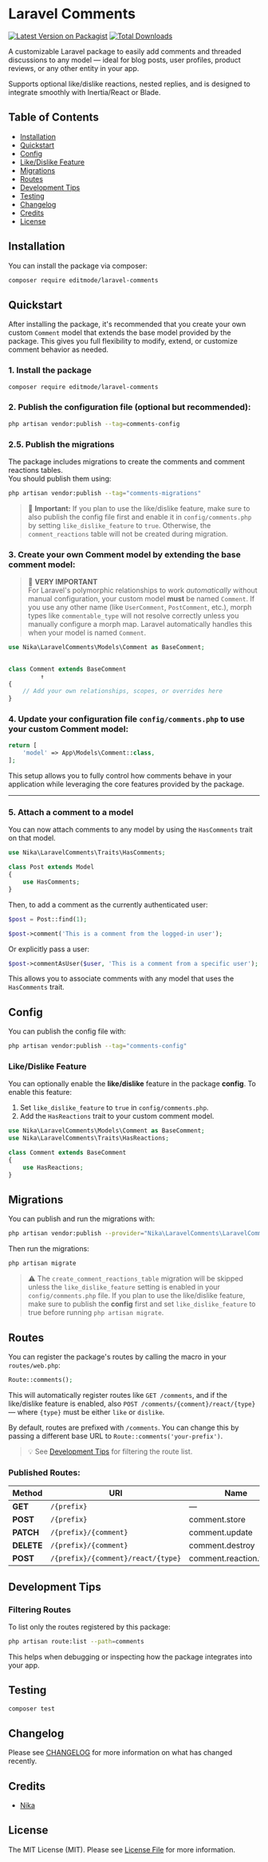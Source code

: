 # Laravel Comments

[![Latest Version on Packagist](https://img.shields.io/packagist/v/editmode/laravel-comments.svg?style=flat-square)](https://packagist.org/packages/editmode/laravel-comments)
[![Total Downloads](https://img.shields.io/packagist/dt/editmode/laravel-comments.svg?style=flat-square)](https://packagist.org/packages/editmode/laravel-comments)

A customizable Laravel package to easily add comments and threaded discussions to any model — ideal for blog posts, user profiles, product reviews, or any other entity in your app.

Supports optional like/dislike reactions, nested replies, and is designed to integrate smoothly with Inertia/React or Blade.

## Table of Contents

- [Installation](#installation)
- [Quickstart](#quickstart)
- [Config](#config)
- [Like/Dislike Feature](#likedislike-feature)
- [Migrations](#migrations)
- [Routes](#routes)
- [Development Tips](#development-tips)
- [Testing](#testing)
- [Changelog](#changelog)
- [Credits](#credits)
- [License](#license)


## Installation

You can install the package via composer:

```bash
composer require editmode/laravel-comments
```

## Quickstart

After installing the package, it's recommended that you create your own custom `Comment` model that extends the base model provided by the package. This gives you full flexibility to modify, extend, or customize comment behavior as needed.

### 1. Install the package

```bash
composer require editmode/laravel-comments
```
### 2. Publish the configuration file (optional but recommended):
```bash
php artisan vendor:publish --tag=comments-config
```

### 2.5. Publish the migrations

The package includes migrations to create the comments and comment reactions tables.  
You should publish them using:

```bash
php artisan vendor:publish --tag="comments-migrations"
```

> 🛑 **Important:** If you plan to use the like/dislike feature, make sure to also publish the config file first and enable it in `config/comments.php` by setting `like_dislike_feature` to `true`. Otherwise, the `comment_reactions` table will not be created during migration.

### 3. Create your own Comment model by extending the base comment model:


> 🚨 **VERY IMPORTANT**  
> For Laravel's polymorphic relationships to work *automatically* without manual configuration, your custom model **must** be named `Comment`.
> If you use any other name (like `UserComment`, `PostComment`, etc.), morph types like `commentable_type` will not resolve correctly unless you manually configure a morph map. Laravel automatically handles this when your model is named `Comment`.

```php
use Nika\LaravelComments\Models\Comment as BaseComment;

        
class Comment extends BaseComment
         ↑
{
    // Add your own relationships, scopes, or overrides here
}
```

### 4. Update your configuration file `config/comments.php` to use your custom Comment model:

```php
return [
    'model' => App\Models\Comment::class,
];
```


This setup allows you to fully control how comments behave in your application while leveraging the core features provided by the package.

---

### 5. Attach a comment to a model

You can now attach comments to any model by using the `HasComments` trait on that model.

```php
use Nika\LaravelComments\Traits\HasComments;

class Post extends Model
{
    use HasComments;
}
```

Then, to add a comment as the currently authenticated user:

```php
$post = Post::find(1);

$post->comment('This is a comment from the logged-in user');
```

Or explicitly pass a user:

```php
$post->commentAsUser($user, 'This is a comment from a specific user');
```

This allows you to associate comments with any model that uses the `HasComments` trait.

## Config

You can publish the config file with:

```bash
php artisan vendor:publish --tag="comments-config"
```

### Like/Dislike Feature

You can optionally enable the **like/dislike** feature in the package **config**.
To enable this feature:

1. Set `like_dislike_feature` to `true` in `config/comments.php`.
2. Add the `HasReactions` trait to your custom comment model.

```php
use Nika\LaravelComments\Models\Comment as BaseComment;
use Nika\LaravelComments\Traits\HasReactions;

class Comment extends BaseComment
{
    use HasReactions;
}
```

## Migrations

You can publish and run the migrations with:

```bash
php artisan vendor:publish --provider="Nika\LaravelComments\LaravelCommentsServiceProvider" --tag="comments-migrations"
```

Then run the migrations:

```bash
php artisan migrate
```

> ⚠️ The `create_comment_reactions_table` migration will be skipped unless the `like_dislike_feature` setting is enabled
> in your `config/comments.php` file.
> If you plan to use the like/dislike feature, make sure to publish the **config** first and set `like_dislike_feature`
> to true before running `php artisan migrate`.

## Routes

You can register the package's routes by calling the macro in your `routes/web.php`:

```php
Route::comments();
```

This will automatically register routes like `GET /comments`, and if the like/dislike feature is enabled,
also `POST /comments/{comment}/react/{type}` — where `{type}` must be either `like` or `dislike`.

By default, routes are prefixed with `/comments`. You can change this by passing a different base URL
to `Route::comments('your-prefix')`.
> 💡 See [Development Tips](#development-tips) for filtering the route list.

### Published Routes:

| Method     | URI                                | Name                    |
|------------|------------------------------------|-------------------------|
| **GET**    | `/{prefix}`                        | —                       |
| **POST**   | `/{prefix}`                        | comment.store           |
| **PATCH**  | `/{prefix}/{comment}`              | comment.update          |
| **DELETE** | `/{prefix}/{comment}`              | comment.destroy         |
| **POST**   | `/{prefix}/{comment}/react/{type}` | comment.reaction.toggle |

[//]: # (## Views)

[//]: # ()
[//]: # (```bash)

[//]: # (php artisan vendor:publish --tag="laravel-comments-views")

[//]: # (```)



## Development Tips

### Filtering Routes

To list only the routes registered by this package:

```bash
php artisan route:list --path=comments
```

This helps when debugging or inspecting how the package integrates into your app.

[//]: # (> ⚠️ If you want related comments to be deleted when the parent is deleted, set `delete_with_parent` to `true`)

[//]: # (> in `config/comments.php`)
## Testing

```bash
composer test
```

## Changelog

Please see [CHANGELOG](CHANGELOG.md) for more information on what has changed recently.

[//]: # (## Contributing)

[//]: # ()
[//]: # (Please see [CONTRIBUTING]&#40;CONTRIBUTING.md&#41; for details.)

[//]: # (## Security Vulnerabilities)

[//]: # ()
[//]: # (Please review [our security policy]&#40;../../security/policy&#41; on how to report security vulnerabilities.)

## Credits

- [Nika](https://github.com/editmode)

[//]: # (- [All Contributors]&#40;../../contributors&#41;)

## License

The MIT License (MIT). Please see [License File](LICENSE.md) for more information.
